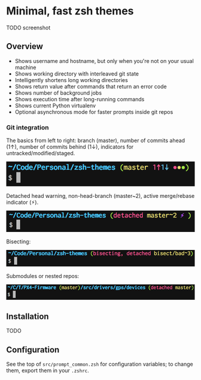 # Minimal, fast zsh themes

TODO screenshot


## Overview

* Shows username and hostname, but only when you're not on your usual machine
* Shows working directory with interleaved git state
* Intelligently shortens long working directories
* Shows return value after commands that return an error code
* Shows number of background jobs
* Shows execution time after long-running commands
* Shows current Python virtualenv
* Optional asynchronous mode for faster prompts inside git repos


### Git integration
The basics from left to right: branch (master), number of commits ahead (1↑), number of commits behind (1↓), indicators for untracked/modified/staged.

![Screenshot showing basic git status](img/screenshot-git.png)

Detached head warning, non-head-branch (master\~2), active merge/rebase indicator (⚡︎).

![Screenshot showing git status during a merge](img/screenshot-git2.png)

Bisecting:

![Screenshot showing git status during bisection](img/screenshot-git3.png)

Submodules or nested repos:

![Screenshot showing git status inside a submodule](img/screenshot-git4.png)



## Installation
TODO


## Configuration
See the top of `src/prompt_common.zsh` for configuration variables; to change them, export them in your `.zshrc`.
